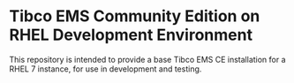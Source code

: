# Tibco EMS Community Edition on RHEL Development Environment

This repository is intended to provide a base Tibco EMS CE installation for a RHEL 7 instance, for use in development and testing.
